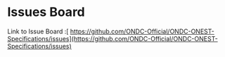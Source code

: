 # Issues Board

Link to Issue Board :[	https://github.com/ONDC-Official/ONDC-ONEST-Specifications/issues](https://github.com/ONDC-Official/ONDC-ONEST-Specifications/issues)
